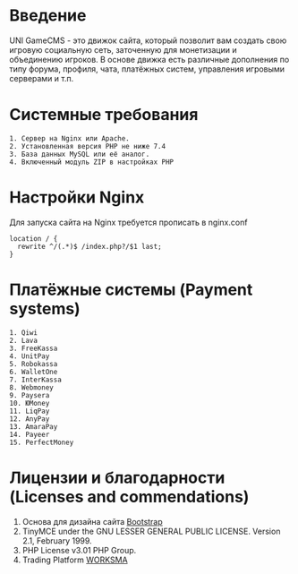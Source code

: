 # Введение
UNI GameCMS - это движок сайта, который позволит вам создать свою игровую социальную сеть, заточенную для монетизации и объединению игроков. В основе движка есть различные дополнения по типу форума, профиля, чата, платёжных систем, управления игровыми серверами и т.п.

# Системные требования
```
1. Сервер на Nginx или Apache.
2. Установленная версия PHP не ниже 7.4
3. База данных MySQL или её аналог.
4. Включенный модуль ZIP в настройках PHP
```

# Настройки Nginx
Для запуска сайта на Nginx требуется прописать в nginx.conf
```
location / {
  rewrite ^/(.*)$ /index.php?/$1 last;
}
```

# Платёжные системы (Payment systems)
```
1. Qiwi
2. Lava
3. FreeKassa
4. UnitPay
5. Robokassa
6. WalletOne
7. InterKassa
8. Webmoney
9. Paysera
10. ЮMoney
11. LiqPay
12. AnyPay
13. AmaraPay
14. Payeer
15. PerfectMoney
```

# Лицензии и благодарности (Licenses and commendations)
1. Основа для дизайна сайта [Bootstrap](https://getbootstrap.com/docs/4.0/about/license/)
2. TinyMCE under the GNU LESSER GENERAL PUBLIC LICENSE. Version 2.1, February 1999.
3. PHP License v3.01 PHP Group.
4. Trading Platform [WORKSMA](https://worksma.ru)
